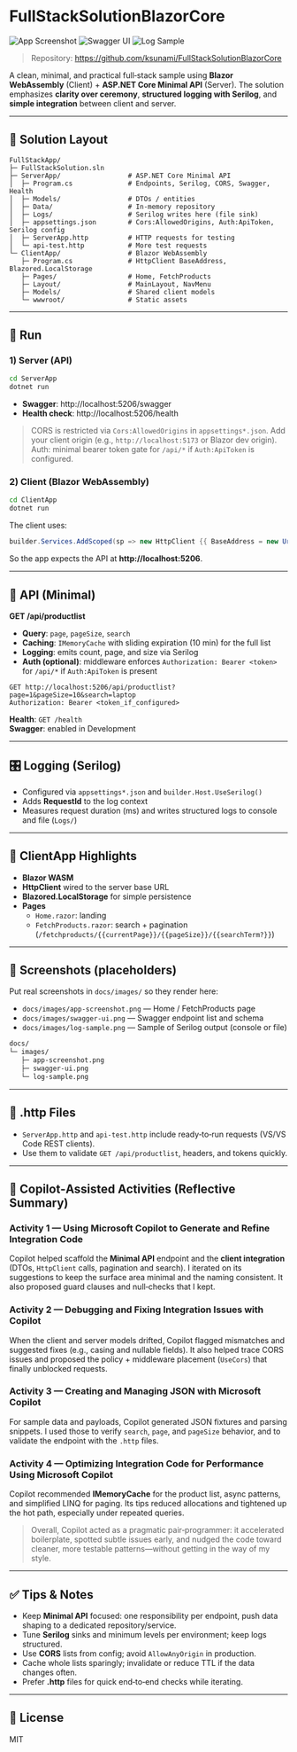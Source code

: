 # FullStackSolutionBlazorCore

![App Screenshot](https://github.com/ksunami/FullStackSolutionBlazorCore/blob/main/docs/images/app-screenshot.png)
![Swagger UI](https://github.com/ksunami/FullStackSolutionBlazorCore/blob/main/docs/images/swagger-ui.png)
![Log Sample](https://github.com/ksunami/FullStackSolutionBlazorCore/blob/main/docs/images/log-sample.png)

> Repository: https://github.com/ksunami/FullStackSolutionBlazorCore

A clean, minimal, and practical full‑stack sample using **Blazor WebAssembly** (Client) + **ASP.NET Core Minimal API** (Server).
The solution emphasizes **clarity over ceremony**, **structured logging with Serilog**, and **simple integration** between client and server.

---

## 🧱 Solution Layout

```
FullStackApp/
├─ FullStackSolution.sln
├─ ServerApp/                 # ASP.NET Core Minimal API
│  ├─ Program.cs              # Endpoints, Serilog, CORS, Swagger, Health
│  ├─ Models/                 # DTOs / entities
│  ├─ Data/                   # In-memory repository
│  ├─ Logs/                   # Serilog writes here (file sink)
│  ├─ appsettings.json        # Cors:AllowedOrigins, Auth:ApiToken, Serilog config
│  ├─ ServerApp.http          # HTTP requests for testing
│  └─ api-test.http           # More test requests
└─ ClientApp/                 # Blazor WebAssembly
   ├─ Program.cs              # HttpClient BaseAddress, Blazored.LocalStorage
   ├─ Pages/                  # Home, FetchProducts
   ├─ Layout/                 # MainLayout, NavMenu
   ├─ Models/                 # Shared client models
   └─ wwwroot/                # Static assets
```

---

## 🏃 Run

### 1) Server (API)
```bash
cd ServerApp
dotnet run
```
- **Swagger**: http://localhost:5206/swagger
- **Health check**: http://localhost:5206/health

> CORS is restricted via `Cors:AllowedOrigins` in `appsettings*.json`. Add your client origin (e.g., `http://localhost:5173` or Blazor dev origin).  
> Auth: minimal bearer token gate for `/api/*` if `Auth:ApiToken` is configured.

### 2) Client (Blazor WebAssembly)
```bash
cd ClientApp
dotnet run
```
The client uses:
```csharp
builder.Services.AddScoped(sp => new HttpClient {{ BaseAddress = new Uri("http://localhost:5206") }});
```
So the app expects the API at **http://localhost:5206**.

---

## 🔌 API (Minimal)

**GET /api/productlist**
- **Query**: `page`, `pageSize`, `search`
- **Caching**: `IMemoryCache` with sliding expiration (10 min) for the full list
- **Logging**: emits count, page, and size via Serilog
- **Auth (optional)**: middleware enforces `Authorization: Bearer <token>` for `/api/*` if `Auth:ApiToken` is present

```http
GET http://localhost:5206/api/productlist?page=1&pageSize=10&search=laptop
Authorization: Bearer <token_if_configured>
```

**Health**: `GET /health`  
**Swagger**: enabled in Development

---

## 🎛 Logging (Serilog)

- Configured via `appsettings*.json` and `builder.Host.UseSerilog()`
- Adds **RequestId** to the log context
- Measures request duration (ms) and writes structured logs to console and file (`Logs/`)

---

## 🧩 ClientApp Highlights

- **Blazor WASM**
- **HttpClient** wired to the server base URL
- **Blazored.LocalStorage** for simple persistence
- **Pages**
  - `Home.razor`: landing
  - `FetchProducts.razor`: search + pagination (`/fetchproducts/{{currentPage}}/{{pageSize}}/{{searchTerm?}}`)

---

## 📸 Screenshots (placeholders)

Put real screenshots in `docs/images/` so they render here:
- `docs/images/app-screenshot.png` — Home / FetchProducts page
- `docs/images/swagger-ui.png` — Swagger endpoint list and schema
- `docs/images/log-sample.png` — Sample of Serilog output (console or file)

```bash
docs/
└─ images/
   ├─ app-screenshot.png
   ├─ swagger-ui.png
   └─ log-sample.png
```

---

## 🧪 .http Files

- `ServerApp.http` and `api-test.http` include ready‑to‑run requests (VS/VS Code REST clients).
- Use them to validate `GET /api/productlist`, headers, and tokens quickly.

---

## 🧠 Copilot‑Assisted Activities (Reflective Summary)

### Activity 1 — Using Microsoft Copilot to Generate and Refine Integration Code
Copilot helped scaffold the **Minimal API** endpoint and the **client integration** (DTOs, `HttpClient` calls, pagination and search). I iterated on its suggestions to keep the surface area minimal and the naming consistent. It also proposed guard clauses and null‑checks that I kept.

### Activity 2 — Debugging and Fixing Integration Issues with Copilot
When the client and server models drifted, Copilot flagged mismatches and suggested fixes (e.g., casing and nullable fields). It also helped trace CORS issues and proposed the policy + middleware placement (`UseCors`) that finally unblocked requests.

### Activity 3 — Creating and Managing JSON with Microsoft Copilot
For sample data and payloads, Copilot generated JSON fixtures and parsing snippets. I used those to verify `search`, `page`, and `pageSize` behavior, and to validate the endpoint with the `.http` files.

### Activity 4 — Optimizing Integration Code for Performance Using Microsoft Copilot
Copilot recommended **IMemoryCache** for the product list, async patterns, and simplified LINQ for paging. Its tips reduced allocations and tightened up the hot path, especially under repeated queries.

> Overall, Copilot acted as a pragmatic pair‑programmer: it accelerated boilerplate, spotted subtle issues early, and nudged the code toward cleaner, more testable patterns—without getting in the way of my style.

---

## ✅ Tips & Notes

- Keep **Minimal API** focused: one responsibility per endpoint, push data shaping to a dedicated repository/service.
- Tune **Serilog** sinks and minimum levels per environment; keep logs structured.
- Use **CORS** lists from config; avoid `AllowAnyOrigin` in production.
- Cache whole lists sparingly; invalidate or reduce TTL if the data changes often.
- Prefer **.http** files for quick end‑to‑end checks while iterating.

---

## 📜 License
MIT
